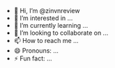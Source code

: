 - 👋 Hi, I’m @zinvnreview
- 👀 I’m interested in ...
- 🌱 I’m currently learning ...
- 💞️ I’m looking to collaborate on ...
- 📫 How to reach me ...
- 😄 Pronouns: ...
- ⚡ Fun fact: ...

<!---
zinvnreview/zinvnreview is a ✨ special ✨ repository because its `README.md` (this file) appears on your GitHub profile.
You can click the Preview link to take a look at your changes.
--->
